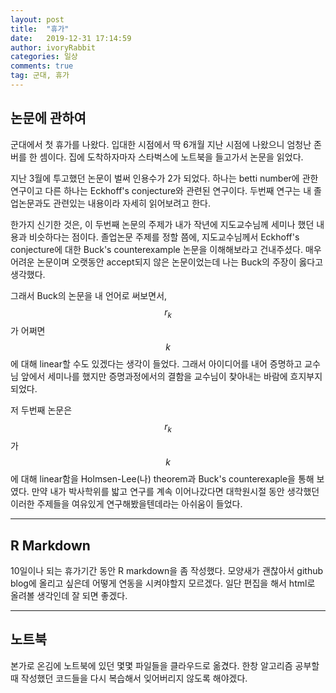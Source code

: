 ```yaml
---
layout: post
title:  "휴가"
date:   2019-12-31 17:14:59
author: ivoryRabbit
categories: 일상
comments: true
tag: 군대, 휴가
---
```


## 논문에 관하여

군대에서 첫 휴가를 나왔다. 입대한 시점에서 딱 6개월 지난 시점에 나왔으니 엄청난 존버를 한 셈이다. 집에 도착하자마자 스타벅스에 노트북을 들고가서 논문을 읽었다. 

지난 3월에 투고했던 논문이 벌써 인용수가 2가 되었다. 하나는 betti number에 관한 연구이고 다른 하나는 Eckhoff's conjecture와 관련된 연구이다. 두번째 연구는 내 졸업논문과도 관련있는 내용이라 자세히 읽어보려고 한다.

한가지 신기한 것은, 이 두번째 논문의 주제가 내가 작년에 지도교수님께 세미나 했던 내용과 비슷하다는 점이다. 졸업논문 주제를 정할 쯤에, 지도교수님께서 Eckhoff's conjecture에 대한 Buck's counterexample 논문을 이해해보라고 건내주셨다. 매우 어려운 논문이며 오랫동안 accept되지 않은 논문이었는데 나는 Buck의 주장이 옳다고 생각했다.

그래서 Buck의 논문을 내 언어로 써보면서, $$r_k$$가 어쩌면 $$k$$에 대해 linear할 수도 있겠다는 생각이 들었다. 그래서 아이디어를 내어 증명하고 교수님 앞에서 세미나를 했지만 증명과정에서의 결함을 교수님이 찾아내는 바람에 흐지부지되었다.

저 두번째 논문은 $$r_k$$가 $$k$$에 대해 linear함을 Holmsen-Lee(나) theorem과 Buck's counterexaple을 통해 보였다. 만약 내가 박사학위를 밟고 연구를 계속 이어나갔다면 대학원시절 동안 생각했던 이러한 주제들을 여유있게 연구해봤을텐데라는 아쉬움이 들었다.

***
## R Markdown

10일이나 되는 휴가기간 동안 R markdown을 좀 작성했다. 모양새가 괜찮아서 github blog에 올리고 싶은데 어떻게 연동을 시켜야할지 모르겠다. 일단 편집을 해서 html로 올려볼 생각인데 잘 되면 좋겠다.

***
## 노트북

본가로 온김에 노트북에 있던 몇몇 파일들을 클라우드로 옮겼다. 한창 알고리즘 공부할 때 작성했던 코드들을 다시 복습해서 잊어버리지 않도록 해야겠다.
